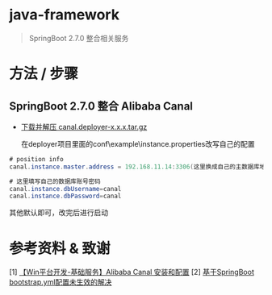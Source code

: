 # java-framework
> SpringBoot 2.7.0 整合相关服务

# 方法 / 步骤
## SpringBoot 2.7.0 整合 Alibaba Canal
- [下载并解压 canal.deployer-x.x.x.tar.gz](https://github.com/alibaba/canal/releases)  

  在deployer项目里面的conf\example\instance.properties改写自己的配置
```java
# position info
canal.instance.master.address = 192.168.11.14:3306(这里换成自己的主数据库地址)

# 这里填写自己的数据库账号密码
canal.instance.dbUsername=canal
canal.instance.dbPassword=canal
```
其他默认即可，改完后进行启动






# 参考资料 & 致谢
[1] [【Win平台开发-基础服务】Alibaba Canal 安装和配置](https://blog.csdn.net/YangCheney/article/details/122118469?ops_request_misc=%257B%2522request%255Fid%2522%253A%2522165629962416781667841723%2522%252C%2522scm%2522%253A%252220140713.130102334.pc%255Fblog.%2522%257D&request_id=165629962416781667841723&biz_id=0&utm_medium=distribute.pc_search_result.none-task-blog-2~blog~first_rank_ecpm_v1~rank_v31_ecpm-1-122118469-null-null.nonecase&utm_term=canal&spm=1018.2226.3001.4450)
[2] [基于SpringBoot bootstrap.yml配置未生效的解决](https://www.jb51.net/article/197013.htm)



